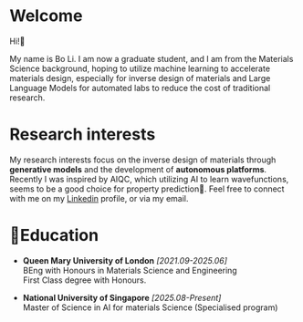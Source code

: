 # Welcome
Hi!👋 

My name is Bo Li. I am now a graduate student, and I am from the Materials Science background, hoping to utilize machine learning to accelerate materials design, especially for inverse design of materials and Large Language Models for automated labs to reduce the cost of traditional research.

# Research interests
My research interests focus on the inverse design of materials through **generative models** and the development of **autonomous platforms**.\
Recently I was inspired by AIQC, which utilizing AI to learn wavefunctions, seems to be a good choice for property prediction🤔.
Feel free to connect with me on my [Linkedin](https://www.linkedin.com/in/bo-li-5b41812a6) profile, or via my email.


# 📕Education
- **Queen Mary University of London**  *[2021.09-2025.06]* \
  BEng with Honours in Materials Science and Engineering\
  First Class degree with Honours.

- **National University of Singapore**  *[2025.08-Present]* \
  Master of Science in AI for materials Science (Specialised program)
